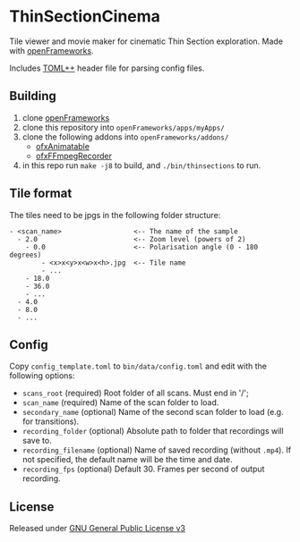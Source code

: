 # ThinSectionCinema

Tile viewer and movie maker for cinematic Thin Section exploration.
Made with [openFrameworks](https://openframeworks.cc/).

Includes [TOML++](https://marzer.github.io/tomlplusplus/index.html) header file for parsing config files.

## Building

1. clone [openFrameworks](https://github.com/openframeworks/openFrameworks)
2. clone this repository into `openFrameworks/apps/myApps/`
3. clone the following addons into `openFrameworks/addons/`
    - [ofxAnimatable](https://github.com/armadillu/ofxAnimatable)
    - [ofxFFmpegRecorder](https://github.com/Furkanzmc/ofxFFmpegRecorder)
4. in this repo run `make -j8` to build, and `./bin/thinsections` to run.

## Tile format

The tiles need to be jpgs in the following folder structure:

```directory
- <scan_name>                  <-- The name of the sample
  - 2.0                        <-- Zoom level (powers of 2)
    - 0.0                      <-- Polarisation angle (0 - 180 degrees)
        - <x>x<y>x<w>x<h>.jpg  <-- Tile name
        - ...
    - 18.0
    - 36.0
    - ...
  - 4.0
  - 8.0
  - ...
```

## Config

Copy `config_template.toml` to `bin/data/config.toml` and edit with the following options:

- `scans_root` (required) Root folder of all scans. Must end in '/';
- `scan_name` (required) Name of the scan folder to load.
- `secondary_name` (optional) Name of the second scan folder to load (e.g. for transitions).
- `recording_folder` (optional) Absolute path to folder that recordings will save to.
- `recording_filename` (optional) Name of saved recording (without `.mp4`). If not specified, the default name will be the time and date.
- `recording_fps` (optional) Default 30. Frames per second of output recording.

## License

Released under [GNU General Public License v3](LICENSE)
